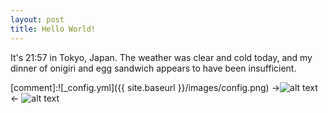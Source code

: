 ```yaml
---
layout: post
title: Hello World!
---
```


It's 21:57 in Tokyo, Japan. The weather was clear and cold today, and my dinner of onigiri and egg sandwich appears to have been insufficient.

[comment]:![_config.yml]({{ site.baseurl }}/images/config.png)
->![alt text](https://isitveganjapan.files.wordpress.com/2013/08/seaweed-onigiri-contains-bonito-family-mart.jpg)<-
![alt text](http://s3.amazonaws.com/foodspotting-ec2/reviews/5322055/thumb_600.jpg?1427891479)
